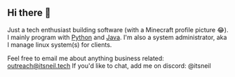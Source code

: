 ## Hi there 👋

Just a tech enthusiast building software (with a Minecraft profile picture 😂). I mainly program with [Python](https://python.org/) and [Java](https://java.com). I'm also a system administrator, aka I manage linux system(s) for clients.

Feel free to email me about anything business related: outreach@itsneil.tech
If you'd like to chat, add me on discord: @itsneil
